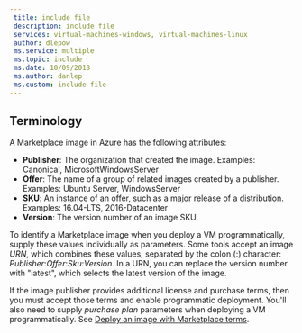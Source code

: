 ```yaml
---
 title: include file
 description: include file
 services: virtual-machines-windows, virtual-machines-linux
 author: dlepow
 ms.service: multiple
 ms.topic: include
 ms.date: 10/09/2018
 ms.author: danlep
 ms.custom: include file
---
```


## Terminology

A Marketplace image in Azure has the following attributes:

* **Publisher**: The organization that created the image. Examples: Canonical, MicrosoftWindowsServer
* **Offer**: The name of a group of related images created by a publisher. Examples: Ubuntu Server, WindowsServer
* **SKU**: An instance of an offer, such as a major release of a distribution. Examples: 16.04-LTS, 2016-Datacenter
* **Version**: The version number of an image SKU. 

To identify a Marketplace image when you deploy a VM programmatically, supply these values individually as parameters. Some tools accept an image *URN*, which combines these values, separated by the colon (:) character: *Publisher*:*Offer*:*Sku*:*Version*. In a URN, you can replace the version number with "latest", which selects the latest version of the image. 

If the image publisher provides additional license and purchase terms, then you must accept those terms and enable programmatic deployment. You'll also need to supply *purchase plan* parameters when deploying a VM programmatically. See [Deploy an image with Marketplace terms](#deploy-an-image-with-marketplace-terms).